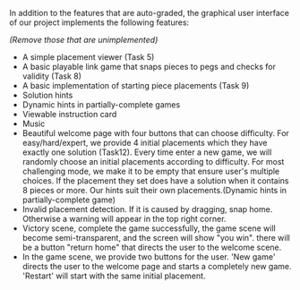 In addition to the features that are auto-graded, the graphical user interface
of our project implements the following features:

*(Remove those that are unimplemented)*

 - A simple placement viewer (Task 5)
 - A basic playable link game that snaps pieces to pegs and checks for validity (Task 8)
 - A basic implementation  of starting piece placements (Task 9)
 - Solution hints
 - Dynamic hints in partially-complete games
 - Viewable instruction card
 - Music
 - Beautiful welcome page with four buttons that can choose difficulty. For easy/hard/expert, we provide 4 initial placements which they have
   exactly one solution (Task12). Every time enter a new game, we will randomly choose an initial placements according to difficulty.
   For most challenging mode, we make it to be empty that ensure user's multiple choices. If the placement they set
   does have a solution when it contains 8 pieces or more. Our hints suit their own placements.(Dynamic hints in partially-complete game)
 - Invalid placement detection. If it is caused by dragging, snap home. Otherwise a warning will appear in the top right corner.
 - Victory scene, complete the game successfully, the game scene will become semi-transparent, and the screen will show "you win". there will be a button
   "return home" that directs the user to the welcome scene.
 - In the game scene, we provide two buttons for the user. 'New game' directs the user to the welcome page and starts a completely new game.
   'Restart' will start with the same initial placement.
 